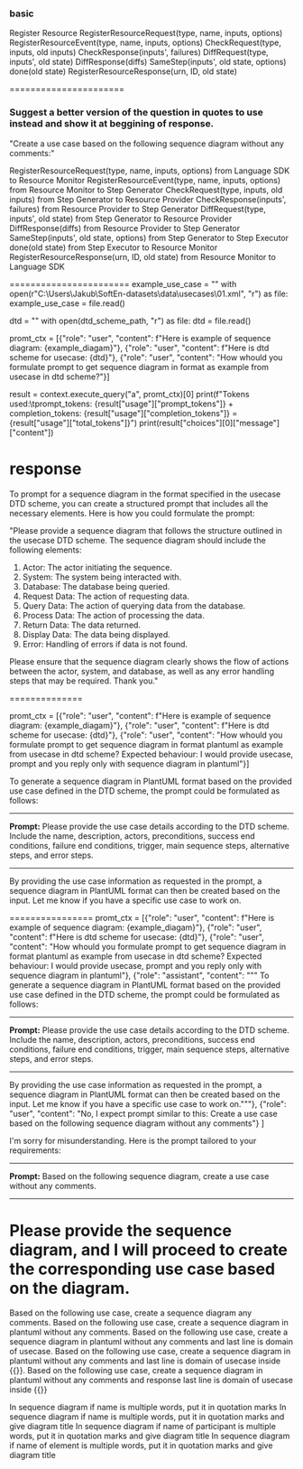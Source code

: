 ### basic
<useCase id="001">
   <description>Register Resource</description>
   <mainSequence>
      <step id="1">RegisterResourceRequest(type, name, inputs, options)</step>
      <step id="2">RegisterResourceEvent(type, name, inputs, options)</step>
      <step id="3">CheckRequest(type, inputs, old inputs)</step>
      <step id="4">CheckResponse(inputs', failures)</step>
      <step id="5">DiffRequest(type, inputs', old state)</step>
      <step id="6">DiffResponse(diffs)</step>
      <step id="7">SameStep(inputs', old state, options)</step>
      <step id="8">done(old state)</step>
      <step id="9">RegisterResourceResponse(urn, ID, old state)</step>
   </mainSequence>
</useCase>

======================
### Suggest a better version of the question in quotes to use instead and show it at beggining of response.

"Create a use case based on the following sequence diagram without any comments:"

<useCase id="1">
  <mainSequence>
    <step id="1">RegisterResourceRequest(type, name, inputs, options) from Language SDK to Resource Monitor</step>
    <step id="2">RegisterResourceEvent(type, name, inputs, options) from Resource Monitor to Step Generator</step>
    <step id="3">CheckRequest(type, inputs, old inputs) from Step Generator to Resource Provider</step>
    <step id="4">CheckResponse(inputs', failures) from Resource Provider to Step Generator</step>
    <step id="5">DiffRequest(type, inputs', old state) from Step Generator to Resource Provider</step>
    <step id="6">DiffResponse(diffs) from Resource Provider to Step Generator</step>
    <step id="7">SameStep(inputs', old state, options) from Step Generator to Step Executor</step>
    <step id="8">done(old state) from Step Executor to Resource Monitor</step>
    <step id="9">RegisterResourceResponse(urn, ID, old state) from Resource Monitor to Language SDK</step>
  </mainSequence>
</useCase>

=======================
example_use_case = ""
with open(r"C:\Users\Jakub\SoftEn-datasets\data\usecases\01.xml", "r") as file:
    example_use_case = file.read()
    
dtd = ""
with open(dtd_scheme_path, "r") as file:
    dtd = file.read()

promt_ctx = [{"role": "user", "content": f"Here is example of sequence diagram: {example_diagam}"},
             {"role": "user", "content": f"Here is dtd scheme for usecase: {dtd}"},
             {"role": "user", "content": "How whould you formulate prompt to get sequence diagram in format as example from usecase in dtd scheme?"}]

result = context.execute_query("a", promt_ctx)[0]
print(f"Tokens used:\tprompt_tokens: {result["usage"]["prompt_tokens"]} + completion_tokens: {result["usage"]["completion_tokens"]} = {result["usage"]["total_tokens"]}")
print(result["choices"][0]["message"]["content"])

# response

To prompt for a sequence diagram in the format specified in the usecase DTD scheme, you can create a structured prompt that includes all the necessary elements. Here is how you could formulate the prompt:

"Please provide a sequence diagram that follows the structure outlined in the usecase DTD scheme. The sequence diagram should include the following elements:

1. Actor: The actor initiating the sequence.
2. System: The system being interacted with.
3. Database: The database being queried.
4. Request Data: The action of requesting data.
5. Query Data: The action of querying data from the database.
6. Process Data: The action of processing the data.
7. Return Data: The data returned.
8. Display Data: The data being displayed.
9. Error: Handling of errors if data is not found.

Please ensure that the sequence diagram clearly shows the flow of actions between the actor, system, and database, as well as any error handling steps that may be required. Thank you."

==============

promt_ctx = [{"role": "user", "content": f"Here is example of sequence diagram: {example_diagam}"},
             {"role": "user", "content": f"Here is dtd scheme for usecase: {dtd}"},
             {"role": "user", "content": "How whould you formulate prompt to get sequence diagram in format plantuml as example from usecase in dtd scheme? Expected behaviour: I would provide usecase, prompt and you reply only with sequence diagram in plantuml"}]

To generate a sequence diagram in PlantUML format based on the provided use case defined in the DTD scheme, the prompt could be formulated as follows:

---

**Prompt:**
Please provide the use case details according to the DTD scheme. Include the name, description, actors, preconditions, success end conditions, failure end conditions, trigger, main sequence steps, alternative steps, and error steps.

---

By providing the use case information as requested in the prompt, a sequence diagram in PlantUML format can then be created based on the input. Let me know if you have a specific use case to work on.

================
promt_ctx = [{"role": "user", "content": f"Here is example of sequence diagram: {example_diagam}"},
             {"role": "user", "content": f"Here is dtd scheme for usecase: {dtd}"},
             {"role": "user", "content": "How whould you formulate prompt to get sequence diagram in format plantuml as example from usecase in dtd scheme? Expected behaviour: I would provide usecase, prompt and you reply only with sequence diagram in plantuml"},
             {"role": "assistant", "content": """
              To generate a sequence diagram in PlantUML format based on the provided use case defined in the DTD scheme, the prompt could be formulated as follows:

---

**Prompt:**
Please provide the use case details according to the DTD scheme. Include the name, description, actors, preconditions, success end conditions, failure end conditions, trigger, main sequence steps, alternative steps, and error steps.

---

By providing the use case information as requested in the prompt, a sequence diagram in PlantUML format can then be created based on the input. Let me know if you have a specific use case to work on."""},
             {"role": "user", "content": "No, I expect prompt similar to this: Create a use case based on the following sequence diagram without any comments"}
            ]

I'm sorry for misunderstanding. Here is the prompt tailored to your requirements:

---

**Prompt:**
Based on the following sequence diagram, create a use case without any comments.

---

Please provide the sequence diagram, and I will proceed to create the corresponding use case based on the diagram.
====================

Based on the following use case, create a sequence diagram any comments.
Based on the following use case, create a sequence diagram in plantuml without any comments.
Based on the following use case, create a sequence diagram in plantuml without any comments and last line is domain of usecase.
Based on the following use case, create a sequence diagram in plantuml without any comments and last line is domain of usecase inside {{}}.
Based on the following use case, create a sequence diagram in plantuml without any comments and response last line is domain of usecase inside {{}}

In sequence diagram if name is multiple words, put it in quotation marks
In sequence diagram if name is multiple words, put it in quotation marks and give diagram title
In sequence diagram if name of participant is multiple words, put it in quotation marks and give diagram title
In sequence diagram if name of element is multiple words, put it in quotation marks and give diagram title
